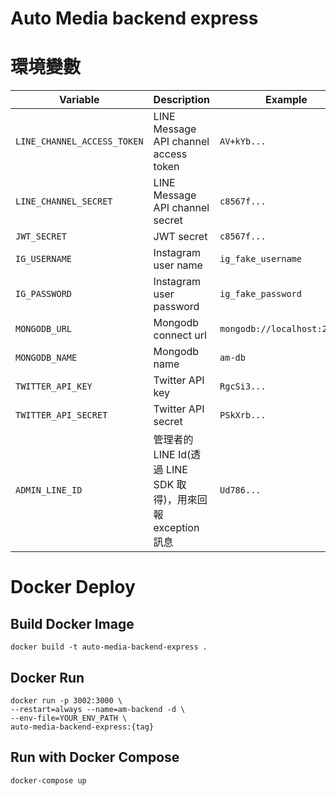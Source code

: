 # Auto Media backend express

# 環境變數

| Variable                    | Description                                                   | Example                      |
| --------------------------- | ------------------------------------------------------------- | ---------------------------- |
| `LINE_CHANNEL_ACCESS_TOKEN` | LINE Message API channel access token                         | `AV+kYb...`                  |
| `LINE_CHANNEL_SECRET`       | LINE Message API channel secret                               | `c8567f...`                  |
| `JWT_SECRET`                | JWT secret                                                    | `c8567f...`                  |
| `IG_USERNAME`               | Instagram user name                                           | `ig_fake_username`           |
| `IG_PASSWORD`               | Instagram user password                                       | `ig_fake_password`           |
| `MONGODB_URL`               | Mongodb connect url                                           | `mongodb://localhost:27017/` |
| `MONGODB_NAME`              | Mongodb name                                                  | `am-db`                      |
| `TWITTER_API_KEY`           | Twitter API key                                               | `RgcSi3...`                  |
| `TWITTER_API_SECRET`        | Twitter API secret                                            | `PSkXrb...`                  |
| `ADMIN_LINE_ID`             | 管理者的 LINE Id(透過 LINE SDK 取得)，用來回報 exception 訊息 | `Ud786...`                   |

# Docker Deploy

## Build Docker Image

```shell
docker build -t auto-media-backend-express .
```

## Docker Run

```shell
docker run -p 3002:3000 \
--restart=always --name=am-backend -d \
--env-file=YOUR_ENV_PATH \
auto-media-backend-express:{tag}
```

## Run with Docker Compose

```shell
docker-compose up
```
